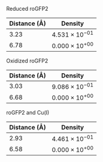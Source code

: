 Reduced roGFP2

| Distance (Å) | Density |
|-----------|-----------|
| 3.23 | $4.531 \times 10^{-01}$ |
| 6.78 | $0.000 \times 10^{+00}$ |

Oxidized roGFP2

| Distance (Å) | Density |
|-----------|-----------|
| 3.03 | $9.086 \times 10^{-01}$ |
| 6.68 | $0.000 \times 10^{+00}$ |

roGFP2 and Cu(I)

| Distance (Å) | Density |
|-----------|-----------|
| 2.93 | $4.461 \times 10^{-01}$ |
| 6.58 | $0.000 \times 10^{+00}$ |
